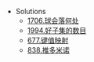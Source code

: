 <!-- docs/_sidebar.md created by koko-docsify_sidebarTool -->

- Solutions
  - [1706.球会落何处](Solutions/1706.球会落何处.md)
  - [1994.好子集的数目](Solutions/1994.好子集的数目.md)
  - [677.键值映射](Solutions/677.键值映射.md)
  - [838.推多米诺](Solutions/838.推多米诺.md)
 